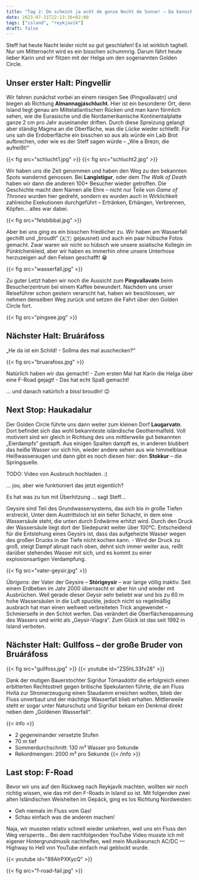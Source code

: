 ```yaml
---
title: "Tag 2: Do scheint ja echt de gonze Nocht de Sonne! — Da kannst ja ned schlafen!"
date: 2023-07-31T22:13:16+02:00
tags: ["island", "reykjavik"]
draft: false
---
```


Steff hat heute Nacht leider nicht so gut geschlafen! Es ist wirklich
taghell. Nur um Mitternacht wird es ein bisschen schummrig. Darum fährt
heute lieber Karin und wir flitzen mit der Helga um den sogenannten
Golden Circle.

## Unser erster Halt: **Pingvellir**  

Wir fahren zunächst vorbei an einem riesigen See (Pingvallavatn) und
biegen ab Richtung **Almannagjáschlucht**. Hier ist ein besonderer Ort,
denn Island liegt genau am Mittelatlantischen Rücken und man kann
förmlich sehen, wie die Eurasische und die Nordamerikanische
Kontinentalplatte ganze 2 cm pro Jahr auseinander driften. Durch diese
Spreizung gelangt aber ständig Magma an die Oberfläche, was die Lücke
wieder schließt. Für uns sah die Erdoberfläche ein bisschen so aus als
würde ein Laib Brot aufbrechen, oder wie es der Steff sagen würde – „Wie
a Brezn, die aufreißt!“

{{< fig src="schlucht1.jpg" >}}
{{< fig src="schlucht2.jpg" >}}

Wir haben uns die Zeit genommen und haben den Weg zu den bekannten Spots
wandernd genossen. Bei **Langistígur**, oder dem *The Walk of Death*
haben wir dann die anderen 100+ Besucher wieder getroffen. Die
Geschichte macht dem Namen alle Ehre – nicht nur Teile von *Game of
Thrones* wurden hier gedreht, sondern es wurden auch in Wirklichkeit
zahlreiche Exekutionen durchgeführt – Ertränken, Erhängen, Verbrennen,
Köpfen… alles war dabei.

{{< fig src="felsbibbal.jpg" >}}

Aber bei uns ging es ein bisschen friedlicher zu. Wir haben am
Wasserfall gechillt und „broudlt“ (🇦🇹: gejausnet) und auch ein paar
hübsche Fotos gemacht. Zwar waren wir nicht so hübsch wie unsere
asiatische Kollegin im Pünktchenkleid, aber wir haben es immerhin ohne
unsere Unterhose herzuzeigen auf den Felsen geschafft! 😁

{{< fig src="wasserfall.jpg" >}}

Zu guter Letzt haben wir noch die Aussicht zum **Pingvallavatn** beim
Besucherzentrum bei einem Kaffee bewundert. Nachdem uns unser
Reiseführer schon gestern verarscht hat, haben wir beschlossen, wir
nehmen denselben Weg zurück und setzen die Fahrt über den Golden Circle
fort.

{{< fig src="pingsee.jpg" >}}

## Nächster Halt: **Bruáráfoss**

„He da ist ein Schild! - Sollma des mal auschecken?“

{{< fig src="bruarafoss.jpg" >}}

Natürlich haben wir das gemacht! - Zum ersten Mal hat Karin die Helga
über eine F-Road gejagt! - Das hat echt Spaß gemacht!

… und danach natürlich a bissl broudln! 😉

## Next Stop: **Haukadalur**

Der Golden Circle führte uns dann weiter zum kleinen Dorf
**Laugarvatn**. Dort befindet sich das wohl bekannteste isländische
Geothermalfeld. Voll motiviert sind wir gleich in Richtung des uns
mittlerweile gut bekannten „Eierdampfs“ gestapft. Aus einigen Spalten
dampft es, in anderen blubbert das heiße Wasser vor sich hin, wieder
andere sehen aus wie himmelblaue Heißwasseraugen und dann gibt es noch
diesen hier: den **Stokkur** – die Springquelle.

TODO: Video von Ausbruch hochladen. :)

… jou, aber wie funktioniert das jetzt eigentlich?

Es hat was zu tun mit Überhitzung … sagt Steff…

Geysire sind Teil des Grundwassersystems, das sich bis in große Tiefen
erstreckt, Unter dem Austrittsloch ist ein tiefer Schacht, in dem eine
Wassersäule steht, die unten durch Erdwärme erhitzt wird. Durch den
Druck der Wassersäule liegt dort der Siedepunkt weiter über 100°C.
Entscheidend für die Entstehung eines Geysirs ist, dass das aufgeheizte
Wasser wegen des großen Drucks in der Tiefe nicht kochen kann. - Wird
der Druck zu groß, steigt Dampf abrupt nach oben, dehnt sich immer
weiter aus, reißt darüber stehendes Wasser mit sich, und es kommt zu
einer explosionsartigen Verdampfung.

{{< fig src="vater-geysir.jpg" >}}

*Übrigens*: der Vater der Geysire – **Stórigeysir** – war lange völlig
inaktiv. Seit einem Erdbeben im Jahr 2000 überrascht er aber hin und
wieder mit Ausbrüchen. Weil gerade dieser Geysir sehr beliebt war und
bis zu 60 m hohe Wassersäulen in die Luft spuckte, jedoch nicht so
regelmäßig ausbrach hat man einen weltweit verbreiteten Trick angewendet
– Schmierseife in den Schlot werfen. Das verändert die
Oberflächenspannung des Wassers und wirkt als „Geysir-Viagra“. Zum Glück
ist das seit 1992 in Island verboten.

## Nächster Halt: **Gullfoss** – der große Bruder von Bruáráfoss

{{< fig src="gullfoss.jpg" >}}
{{< youtube id="ZS5hL33fv28" >}}

Dank der mutigen Bauerstochter Sigríður Tómasdóttir die erfolgreich
einen erbitterten Rechtsstreit gegen britische Spekulanten führte, die
am Fluss Hvítá zur Stromerzeugung einen Staudamm erreichen wollten,
blieb der Fluss unverbaut und der mächtige Wasserfall blieb erhalten.
Mittlerweile steht er sogar unter Naturschutz und Sigríður bekam ein
Denkmal direkt neben dem „Goldenen Wasserfall“.

{{< info >}}
-   2 gegeneinander versetzte Stufen
-   70 m tief
-   Sommerdurchschnitt: 130 m³ Wasser pro Sekunde
-   Rekordmengen: 2000 m³ pro Sekunde
{{< /info >}}

## Last stop: F-Road

Bevor wir uns auf den Rückweg nach Reykjavík machten, wollten wir noch
richtig wissen, wie das mit den F-Roads in Island so ist. Mit folgenden
zwei alten Isländischen Weisheiten im Gepäck, ging es los Richtung
Nordwesten:

-   Geh niemals im Fluss vom Gas!
-   Schau einfach was die anderen machen!

Naja, wir mussten relativ schnell wieder umkehren, weil uns ein Fluss den Weg versperrte… 
Bei dem nachfolgenden YouTube Video musste ich mit eigener Hintergrundmusik nachhelfen, weil mein Musikwunsch AC/DC — Highway to Hell von YouTube einfach mal geblockt wurde.

{{< youtube id="89AlrPXKycQ" >}}

{{< fig src="f-road-fail.jpg" >}}
